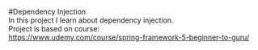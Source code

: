 #Dependency Injection</br>
In this project I learn about dependency injection.</br>
Project is based on course:</br>
https://www.udemy.com/course/spring-framework-5-beginner-to-guru/
